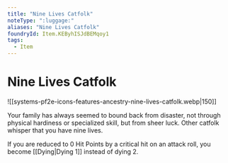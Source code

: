 ```yaml
---
title: "Nine Lives Catfolk"
noteType: ":luggage:"
aliases: "Nine Lives Catfolk"
foundryId: Item.KEByhISJdBEMqoy1
tags:
  - Item
---
```


# Nine Lives Catfolk
![[systems-pf2e-icons-features-ancestry-nine-lives-catfolk.webp|150]]

Your family has always seemed to bound back from disaster, not through physical hardiness or specialized skill, but from sheer luck. Other catfolk whisper that you have nine lives.

If you are reduced to 0 Hit Points by a critical hit on an attack roll, you become [[Dying|Dying 1]] instead of dying 2.
